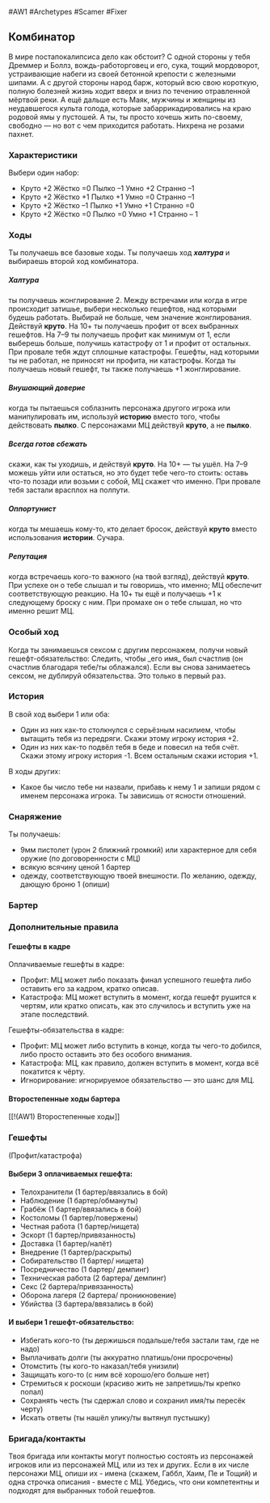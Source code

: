#AW1 #Archetypes #Scamer #Fixer 

## Комбинатор

В мире постапокалипсиса дело как обстоит? С одной стороны у тебя Дреммер и Боллз, вождь-работорговец и его, сука, тощий мордоворот, устраивающие набеги из своей бетонной крепости с железными шипами. А с другой стороны народ барж, который всю свою короткую, полную болезней жизнь ходит вверх и вниз по течению отравленной мёртвой реки. А ещё дальше есть Маяк, мужчины и женщины из неудавшегося культа голода, которые забаррикадировались на краю родовой ямы у пустошей. 
А ты, ты просто хочешь жить по-своему, свободно — но вот с чем приходится работать. Нихрена не розами пахнет.

### Характеристики 
Выбери один набор: 
- Круто +2 Жёстко =0 Пылко –1 Умно +2 Странно –1 
- Круто +2 Жёстко +1 Пылко +1 Умно =0 Странно –1 
- Круто +2 Жёстко –1 Пылко +1 Умно +1 Странно =0 
- Круто +2 Жёстко =0 Пылко =0 Умно +1 Странно – 1

### Ходы
Ты получаешь все базовые ходы. Ты получаешь ход ***халтура*** и выбираешь второй ход комбинатора.


##### Халтура
ты получаешь жонглирование 2. Между встречами или когда в игре происходит затишье, выбери несколько гешефтов, над которыми будешь работать. Выбирай не больше, чем значение жонглирования. Действуй **круто**. На 10+ ты получаешь профит от всех выбранных гешефтов. На 7–9 ты получаешь профит как минимум от 1, если выберешь больше, получишь катастрофу от 1 и профит от остальных. При провале тебя ждут сплошные катастрофы. Гешефты, над которыми ты не работал, не приносят ни профита, ни катастрофы. Когда ты получаешь новый гешефт, ты также получаешь +1 жонглирование. 
##### Внушающий доверие
когда ты пытаешься соблазнить персонажа другого игрока или манипулировать им, используй **историю** вместо того, чтобы действовать **пылко**. С персонажами МЦ действуй **круто**, а не **пылко**.
##### Всегда готов сбежать
скажи, как ты уходишь, и действуй **круто**. На 10+ — ты ушёл. На 7–9 можешь уйти или остаться, но это будет тебе чего-то стоить: оставь что-то позади или возьми с собой, МЦ скажет что именно. При провале тебя застали врасплох на полпути.
##### Оппортунист
когда ты мешаешь кому-то, кто делает бросок, действуй **круто** вместо использования **истории**. Сучара. 
##### Репутация
когда встречаешь кого-то важного (на твой взгляд), действуй **круто**. При успехе он о тебе слышал и ты говоришь, что именно; МЦ обеспечит соответствующую реакцию. На 10+ ты ещё и получаешь +1 к следующему броску с ним. При промахе он о тебе слышал, но что именно решит МЦ.

### Особый ход
Когда ты занимаешься сексом с другим персонажем, получи новый гешефт-обязательство: Следить, чтобы \_его имя\_ был счастлив (он счастлив благодаря тебе/ты облажался).
Если вы снова занимаетесь сексом, не дублируй обязательства. Это только в первый раз.

### История
В свой ход выбери 1 или оба:
- Один из них как-то столкнулся с серьёзным насилием, чтобы вытащить тебя из передряги. Скажи этому игроку история +2.
- Один из них как-то подвёл тебя в беде и повесил на тебя счёт. Скажи этому игроку история -1. 
Всем остальным скажи история +1. 

В ходы других: 
- Какое бы число тебе ни назвали, прибавь к нему 1 и запиши рядом с именем персонажа игрока. Ты зависишь от ясности отношений.

### Снаряжение 
Ты получаешь: 
- 9мм пистолет (урон 2 ближний громкий) или характерное для себя оружие (по договоренности с МЦ) 
- всякую всячину ценой 1 бартер 
- одежду, соответствующую твоей внешности. По желанию, одежду, дающую броню 1 (опиши)

### Бартер


### Дополнительные правила

#### Гешефты в кадре
Оплачиваемые гешефты в кадре: 
- Профит: МЦ может либо показать финал успешного гешефта либо оставить его за кадром, кратко описав. 
- Катастрофа: МЦ может вступить в момент, когда гешефт рушится к чертям, или кратко описать, как это случилось и вступить уже на этапе последствий. 

Гешефты-обязательства в кадре: 
- Профит: МЦ может либо вступить в конце, когда ты чего-то добился, либо просто оставить это без особого внимания. 
- Катастрофа: МЦ, как правило, должен вступить в момент, когда всё покатится к чёрту.
- Игнорирование: игнорируемое обязательство — это шанс для МЦ. 

#### Второстепенные ходы бартера
[[!(AW1) Второстепенные ходы]]

### Гешефты
(Профит/катастрофа) 
#### Выбери 3 оплачиваемых гешефта:
* Телохранители (1 бартер/ввязались в бой) 
* Наблюдение (1 бартер/обмануты) 
* Грабёж (1 бартер/ввязались в бой) 
* Костоломы (1 бартер/повержены) 
* Честная работа (1 бартер/нищета) 
* Эскорт (1 бартер/привязанность) 
* Доставка (1 бартер/налёт) 
* Внедрение (1 бартер/раскрыты) 
* Собирательство (1 бартер/ нищета) 
* Посредничество (1 бартер/ демпинг)
* Техническая работа (2 бартера/ демпинг) 
* Секс (2 бартера/привязанность) 
* Оборона лагеря (2 бартера/ проникновение) 
* Убийства (3 бартера/ввязались в бой)
#### И выбери 1 гешефт-обязательство:
- Избегать кого-то (ты держишься подальше/тебя застали там, где не надо) 
- Выплачивать долги (ты аккуратно платишь/они просрочены) 
- Отомстить (ты кого-то наказал/тебя унизили) 
- Защищать кого-то (с ним всё хорошо/его больше нет) 
- Стремиться к роскоши (краcиво жить не запретишь/ты крепко попал) 
- Сохранять честь (ты сдержал слово и сохранил имя/ты пересёк черту) 
- Искать ответы (ты нашёл улику/ты вытянул пустышку)

### Бригада/контакты
Твоя бригада или контакты могут полностью состоять из персонажей игроков или из персонажей МЦ, или из тех и других. Если в их числе персонажи МЦ, опиши их - имена (скажем, Габбл, Хаим, Пе и Тощий) и одна строчка описания - вместе с МЦ. Убедись, что они компетентны и подходят для выбранных тобой гешефтов.